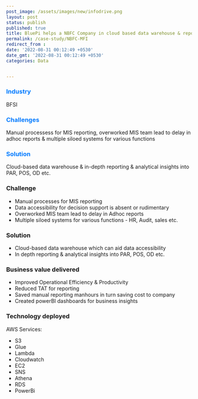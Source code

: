 ```yaml
---
post_image: /assets/images/new/infodrive.png 
layout: post 
status: publish 
published: true 
title: BluePi helps a NBFC Company in cloud based data warehouse & reporting and analytical insights
permalink: /case-study/NBFC-MFI
redirect_from : 
date: '2022-08-31 00:12:49 +0530' 
date_gmt: '2022-08-31 00:12:49 +0530' 
categories: Data


---
```

<div class="row"> 
<div class="col-lg-4">
     <div class="top-class-detail">
        <div class="row align-item-center">
           <div class="col-lg-12">
             <div class="case_top_box">
               <h3 style="color:#007bff;">Industry </h3>
               <p>BFSI</p>
              </div>
            </div>
            <div class="col-lg-12">
             <div class="case_top_box">
               <h3 style="color:#007bff;">Challenges</h3>
               <P>Manual processess for MIS reporting, overworked MIS team lead to delay in adhoc reports & multiple siloed systems for various functions</P>
              </div>
            </div>
            <div class="col-lg-12">
             <div class="case_top_box">
               <h3 style="color:#007bff;">Solution</h3>
               <P>Cloud-based data warehouse & in-depth reporting & analytical insights into PAR, POS, OD etc.</P>
              </div>
            </div>
         </div>
      </div>
    </div>
<div class="col-lg-8" markdown="1">

### Challenge

- Manual processes for MIS reporting
- Data accessibility for decision support is absent or rudimentary
- Overworked MIS team lead to delay in Adhoc reports
- Multiple siloed systems for various functions - HR, Audit, sales etc.


### Solution
- Cloud-based data warehouse which can aid data accessibility
- In depth reporting & analytical insights into PAR, POS, OD etc.



### Business value delivered
- Improved Operational Efficiency & Productivity
- Reduced TAT for reporting
- Saved manual reporting manhours in turn saving cost to company
- Created powerBI dashboards for business insights



### Technology deployed
AWS Services: 
- S3 
- Glue 
- Lambda 
- Cloudwatch 
- EC2 
- SNS 
- Athena 
- RDS 
- PowerBi





</div>
</div>